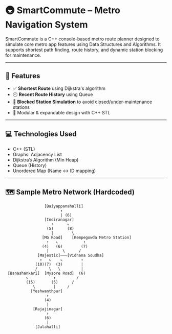 # 🚇 SmartCommute – Metro Navigation System

SmartCommute is a C++ console-based metro route planner designed to simulate core metro app features using Data Structures and Algorithms. It supports shortest path finding, route history, and dynamic station blocking for maintenance.

---

## 🧠 Features

- ✅ **Shortest Route** using Dijkstra's algorithm
- 🕘 **Recent Route History** using Queue 
- 🚫 **Blocked Station Simulation** to avoid closed/under-maintenance stations
- 🧠 Modular & expandable design with C++ STL 

---

## 💻 Technologies Used

- C++ (STL)
- Graphs: Adjacency List
- Dijkstra’s Algorithm (Min Heap)
- Queue (History)
- Unordered Map (Name ↔ ID mapping)

---

## 🗺️ Sample Metro Network (Hardcoded)
                     [Baiyappanahalli]  
                            ↑    
                            | (6)
                     [Indiranagar]
                        ↑      ↖
                      (5)      (8)
                        |        \
                    [MG Road]    [Kempegowda Metro Station]
                      ↑   ↖           ↑
                    (4)   (6)        (7)
                      |      \      /
                  [Majestic]───[Vidhana Soudha]
                   ↑   ↖    ↖        ↑
                 (10)(7)  (3)        |
                 /     \   \         |
     [Banashankari]  [Mysore Road]  (6)
             ↖           ↑         /
             (15)       (5)      /
                \        |     /
               [Yeshwanthpur]
                      ↑
                     (4)
                      |
                [Rajajinagar]
                      ↑
                     (6)
                      |
                 [Jalahalli]

